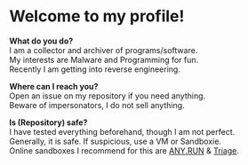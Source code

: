 # Welcome to my profile!

<b>What do you do?</b>  
I am a collector and archiver of programs/software.  
My interests are Malware and Programming for fun.  
Recently I am getting into reverse engineering.  
  
<b>Where can I reach you?</b>  
Open an issue on my repository if you need anything.  
Beware of impersonators, I do not sell anything.  
  
<b>Is (Repository) safe?</b>  
I have tested everything beforehand, though I am not perfect.  
Generally, it is safe. If suspicious, use a VM or Sandboxie.  
Online sandboxes I recommend for this are <a href="https://app.any.run">ANY.RUN</a> & <a href="https://tria.ge">Triage</a>.
  
<p align="center">
<br>
<img src="https://komarev.com/ghpvc/?username=Yuankong666&style=for-the-badge&color=000000" alt=""/>
</p>
<p align="center">
